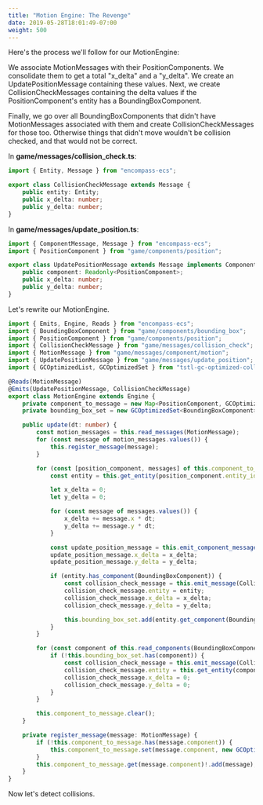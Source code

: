 ```yaml
---
title: "Motion Engine: The Revenge"
date: 2019-05-28T18:01:49-07:00
weight: 500
---
```


Here's the process we'll follow for our MotionEngine:

We associate MotionMessages with their PositionComponents. We consolidate them to get a total "x_delta" and a "y_delta". We create an UpdatePositionMessage containing these values. Next, we create CollisionCheckMessages containing the delta values if the PositionComponent's entity has a BoundingBoxComponent.

Finally, we go over all BoundingBoxComponents that didn't have MotionMessages associated with them and create CollisionCheckMessages for those too. Otherwise things that didn't move wouldn't be collision checked, and that would not be correct.

In **game/messages/collision_check.ts**:

```ts
import { Entity, Message } from "encompass-ecs";

export class CollisionCheckMessage extends Message {
    public entity: Entity;
    public x_delta: number;
    public y_delta: number;
}
```

In **game/messages/update_position.ts**:

```ts
import { ComponentMessage, Message } from "encompass-ecs";
import { PositionComponent } from "game/components/position";

export class UpdatePositionMessage extends Message implements ComponentMessage {
    public component: Readonly<PositionComponent>;
    public x_delta: number;
    public y_delta: number;
}
```

Let's rewrite our MotionEngine.

```ts
import { Emits, Engine, Reads } from "encompass-ecs";
import { BoundingBoxComponent } from "game/components/bounding_box";
import { PositionComponent } from "game/components/position";
import { CollisionCheckMessage } from "game/messages/collision_check";
import { MotionMessage } from "game/messages/component/motion";
import { UpdatePositionMessage } from "game/messages/update_position";
import { GCOptimizedList, GCOptimizedSet } from "tstl-gc-optimized-collections";

@Reads(MotionMessage)
@Emits(UpdatePositionMessage, CollisionCheckMessage)
export class MotionEngine extends Engine {
    private component_to_message = new Map<PositionComponent, GCOptimizedList<MotionMessage>>();
    private bounding_box_set = new GCOptimizedSet<BoundingBoxComponent>();

    public update(dt: number) {
        const motion_messages = this.read_messages(MotionMessage);
        for (const message of motion_messages.values()) {
            this.register_message(message);
        }

        for (const [position_component, messages] of this.component_to_message.entries()) {
            const entity = this.get_entity(position_component.entity_id)!;

            let x_delta = 0;
            let y_delta = 0;

            for (const message of messages.values()) {
                x_delta += message.x * dt;
                y_delta += message.y * dt;
            }

            const update_position_message = this.emit_component_message(UpdatePositionMessage, position_component);
            update_position_message.x_delta = x_delta;
            update_position_message.y_delta = y_delta;

            if (entity.has_component(BoundingBoxComponent)) {
                const collision_check_message = this.emit_message(CollisionCheckMessage);
                collision_check_message.entity = entity;
                collision_check_message.x_delta = x_delta;
                collision_check_message.y_delta = y_delta;

                this.bounding_box_set.add(entity.get_component(BoundingBoxComponent));
            }
        }

        for (const component of this.read_components(BoundingBoxComponent).values()) {
            if (!this.bounding_box_set.has(component)) {
                const collision_check_message = this.emit_message(CollisionCheckMessage);
                collision_check_message.entity = this.get_entity(component.entity_id)!;
                collision_check_message.x_delta = 0;
                collision_check_message.y_delta = 0;
            }
        }

        this.component_to_message.clear();
    }

    private register_message(message: MotionMessage) {
        if (!this.component_to_message.has(message.component)) {
            this.component_to_message.set(message.component, new GCOptimizedList<MotionMessage>());
        }
        this.component_to_message.get(message.component)!.add(message);
    }
}
```

Now let's detect collisions.
